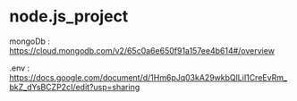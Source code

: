 # node.js_project
mongoDb : https://cloud.mongodb.com/v2/65c0a6e650f91a157ee4b614#/overview

.env : https://docs.google.com/document/d/1Hm6pJq03kA29wkbQlLiI1CreEvRm_bkZ_dYsBCZP2cI/edit?usp=sharing
